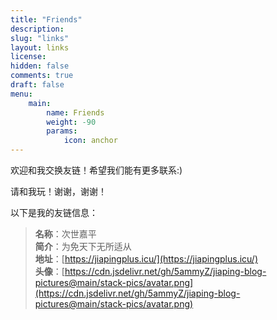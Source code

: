 ```yaml
---
title: "Friends"
description: 
slug: "links"
layout: links
license: 
hidden: false
comments: true
draft: false
menu:
    main:
        name: Friends
        weight: -90
        params:
            icon: anchor   
---
```

<style>
.article-header {
    display: none;}
.article-footer {
    display: none;
  }

</style>

欢迎和我交换友链！希望我们能有更多联系:)

请和我玩！谢谢，谢谢！

以下是我的友链信息：

 <!-- 这个标题默认隐藏了标题与页尾，推荐用以下格式来交换友情链接。

友链头像放在`/assets/link-img`，友链数据放在`/data/links.json`

link.json格式为：

```
[
    {
        "title": "小球飞鱼",
        "website": "https://mantyke.icu/",
        "image": "mantyke.png",
     "description": "我们会一起遇见鲸鱼吗？"
    },
	{
        "title": "友情链接2",
        "website": "",
        "image": "",
     "description": ""
    }
]
``` -->

> **名称**：次世嘉平  
> **简介**：为免天下无所适从  
> **地址**：[https://jiapingplus.icu/](https://jiapingplus.icu/)  
> **头像**：[https://cdn.jsdelivr.net/gh/5ammyZ/jiaping-blog-pictures@main/stack-pics/avatar.png](https://cdn.jsdelivr.net/gh/5ammyZ/jiaping-blog-pictures@main/stack-pics/avatar.png)
